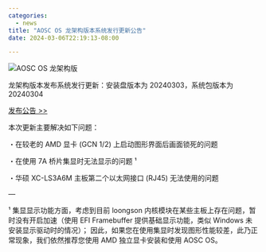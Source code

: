 ```yaml
---
categories:
  - news
title: "AOSC OS 龙架构版本系统发行更新公告"
date: 2024-03-06T22:19:13-08:00

---
```


![AOSC OS 龙架构版](/assets/coffee-break/20240309/imgs/aosc-os-loongarch64.png)

龙架构版本发布系统发行更新：安装盘版本为 20240303，系统包版本为 20240304

[发布公告 >> ](https://bbs.loongarch.org/d/376-aosc-os)

本次更新主要解决如下问题：

・在较老的 AMD 显卡 (GCN 1/2) 上启动图形界面后画面锁死的问题

・在使用 7A 桥片集显时无法显示的问题 ¹

・华硕 XC-LS3A6M 主板第二个以太网接口 (RJ45) 无法使用的问题

—

¹ 集显显示功能方面，考虑到目前 loongson 内核模块在某些主板上存在问题，暂时没有开启加速（使用 EFI Framebuffer 提供基础显示功能，类似 Windows 未安装显示驱动时的情况）；
因此，如果您在使用集显时发现图形性能较差，此乃正常现象，我们依然推荐您使用 AMD 独立显卡安装和使用 AOSC OS。

